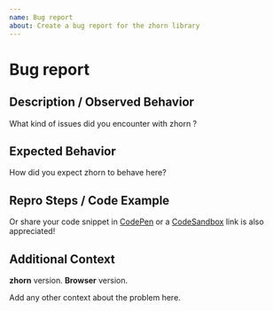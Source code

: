 ```yaml
---
name: Bug report
about: Create a bug report for the zhorn library
---
```


# Bug report

## Description / Observed Behavior

What kind of issues did you encounter with zhorn ?

## Expected Behavior

How did you expect zhorn to behave here?

## Repro Steps / Code Example

Or share your code snippet in [CodePen](https://codepen.io) or a [CodeSandbox](https://codesandbox.io) link is also appreciated!

## Additional Context

**zhorn** version.
**Browser** version.

Add any other context about the problem here.

